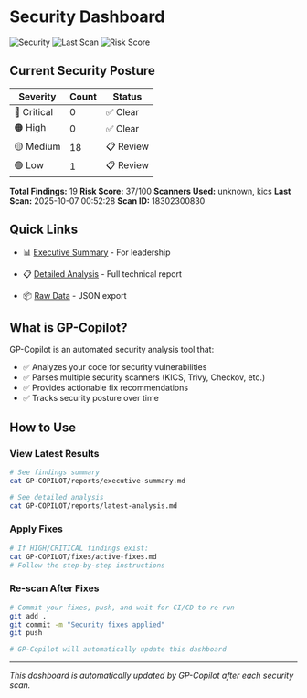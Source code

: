 # Security Dashboard

![Security](https://img.shields.io/badge/security-good-yellow)
![Last Scan](https://img.shields.io/badge/last%20scan-2025--10--07-blue)
![Risk Score](https://img.shields.io/badge/risk%20score-37-yellow)

## Current Security Posture

| Severity | Count | Status |
|----------|-------|--------|
| 🔴 Critical | 0 | ✅ Clear |
| 🟠 High | 0 | ✅ Clear |
| 🟡 Medium | 18 | 📋 Review |
| 🟢 Low | 1 | 📋 Review |

**Total Findings:** 19
**Risk Score:** 37/100
**Scanners Used:** unknown, kics
**Last Scan:** 2025-10-07 00:52:28
**Scan ID:** 18302300830

## Quick Links

- 📊 [Executive Summary](reports/executive-summary.md) - For leadership
- 📋 [Detailed Analysis](reports/latest-analysis.md) - Full technical report

- 📦 [Raw Data](scans/latest/consolidated-results.json) - JSON export

## What is GP-Copilot?

GP-Copilot is an automated security analysis tool that:
- ✅ Analyzes your code for security vulnerabilities
- ✅ Parses multiple security scanners (KICS, Trivy, Checkov, etc.)
- ✅ Provides actionable fix recommendations
- ✅ Tracks security posture over time

## How to Use

### View Latest Results
```bash
# See findings summary
cat GP-COPILOT/reports/executive-summary.md

# See detailed analysis
cat GP-COPILOT/reports/latest-analysis.md
```

### Apply Fixes
```bash
# If HIGH/CRITICAL findings exist:
cat GP-COPILOT/fixes/active-fixes.md
# Follow the step-by-step instructions
```

### Re-scan After Fixes
```bash
# Commit your fixes, push, and wait for CI/CD to re-run
git add .
git commit -m "Security fixes applied"
git push

# GP-Copilot will automatically update this dashboard
```

---

*This dashboard is automatically updated by GP-Copilot after each security scan.*
